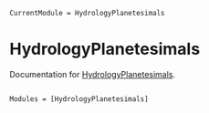 ```@meta
CurrentModule = HydrologyPlanetesimals
```

# HydrologyPlanetesimals

Documentation for [HydrologyPlanetesimals](https://github.com/BeatHubmann/HydrologyPlanetesimals.jl).

```@index
```

```@autodocs
Modules = [HydrologyPlanetesimals]
```
